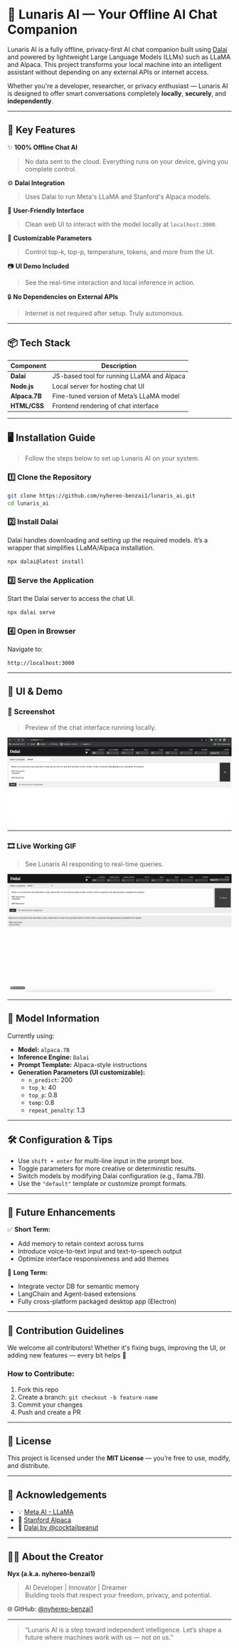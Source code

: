 
# 🌙 Lunaris AI — Your Offline AI Chat Companion

Lunaris AI is a fully offline, privacy-first AI chat companion built using [Dalai](https://github.com/cocktailpeanut/dalai) and powered by lightweight Large Language Models (LLMs) such as LLaMA and Alpaca. This project transforms your local machine into an intelligent assistant without depending on any external APIs or internet access.

Whether you're a developer, researcher, or privacy enthusiast — Lunaris AI is designed to offer smart conversations completely **locally**, **securely**, and **independently**.

---

## 🌟 Key Features

✨ **100% Offline Chat AI**  
> No data sent to the cloud. Everything runs on your device, giving you complete control.

⚙️ **Dalai Integration**  
> Uses Dalai to run Meta's LLaMA and Stanford's Alpaca models.

💬 **User-Friendly Interface**  
> Clean web UI to interact with the model locally at `localhost:3000`.

🧪 **Customizable Parameters**  
> Control top-k, top-p, temperature, tokens, and more from the UI.

📷 **UI Demo Included**  
> See the real-time interaction and local inference in action.

🔒 **No Dependencies on External APIs**  
> Internet is not required after setup. Truly autonomous.

---

## 📦 Tech Stack

| Component     | Description                                      |
|---------------|--------------------------------------------------|
| **Dalai**     | JS-based tool for running LLaMA and Alpaca       |
| **Node.js**   | Local server for hosting chat UI                 |
| **Alpaca.7B** | Fine-tuned version of Meta’s LLaMA model         |
| **HTML/CSS**  | Frontend rendering of chat interface             |

---

## 🖥️ Installation Guide

> Follow the steps below to set up Lunaris AI on your system.

### 1️⃣ Clone the Repository

```bash
git clone https://github.com/nyhereo-benzai1/lunaris_ai.git
cd lunaris_ai
```

### 2️⃣ Install Dalai

Dalai handles downloading and setting up the required models. It’s a wrapper that simplifies LLaMA/Alpaca installation.

```bash
npx dalai@latest install
```

### 3️⃣ Serve the Application

Start the Dalai server to access the chat UI.

```bash
npx dalai serve
```

### 4️⃣ Open in Browser

Navigate to:

```
http://localhost:3000
```

---

## 🧪 UI & Demo

### 📸 Screenshot

> Preview of the chat interface running locally.

![Offline Companion Screenshot](./offline_.png)

---

### 🎞️ Live Working GIF

> See Lunaris AI responding to real-time queries.

![Offline AI Companion in Action](./offline-companion.gif)

---

## 🧠 Model Information

Currently using:

- **Model:** `alpaca.7B`
- **Inference Engine:** `Dalai`
- **Prompt Template:** Alpaca-style instructions
- **Generation Parameters (UI customizable):**
  - `n_predict`: 200
  - `top_k`: 40
  - `top_p`: 0.8
  - `temp`: 0.8
  - `repeat_penalty`: 1.3

---

## 🛠️ Configuration & Tips

- Use `shift + enter` for multi-line input in the prompt box.
- Toggle parameters for more creative or deterministic results.
- Switch models by modifying Dalai configuration (e.g., llama.7B).
- Use the `"default"` template or customize prompt formats.

---

## 🎯 Future Enhancements

✅ **Short Term:**

- Add memory to retain context across turns  
- Introduce voice-to-text input and text-to-speech output  
- Optimize interface responsiveness and add themes  

🚀 **Long Term:**

- Integrate vector DB for semantic memory  
- LangChain and Agent-based extensions  
- Fully cross-platform packaged desktop app (Electron)

---

## 🤝 Contribution Guidelines

We welcome all contributors! Whether it's fixing bugs, improving the UI, or adding new features — every bit helps 🌱

### How to Contribute:

1. Fork this repo
2. Create a branch: `git checkout -b feature-name`
3. Commit your changes
4. Push and create a PR

---

## 📜 License

This project is licensed under the **MIT License** — you’re free to use, modify, and distribute.

---

## 🙌 Acknowledgements

- 💡 [Meta AI - LLaMA](https://github.com/facebookresearch/llama)
- 🦙 [Stanford Alpaca](https://github.com/tatsu-lab/stanford_alpaca)
- 🍹 [Dalai by @cocktailpeanut](https://github.com/cocktailpeanut/dalai)

---

## 👩‍💻 About the Creator

**Nyx (a.k.a. nyhereo-benzai1)**  
> AI Developer | Innovator | Dreamer  
Building tools that respect your freedom, privacy, and potential.

🌐 GitHub: [@nyhereo-benzai1](https://github.com/nyhereo-benzai1)

---

> “Lunaris AI is a step toward independent intelligence. Let’s shape a future where machines work *with* us — not *on* us.”
